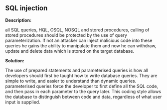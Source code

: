 
SQL injection 
-------

**Description:**

all SQL queries, HQL, OSQL, NOSQL and stored procedures, calling of stored procedures should be 
protected by the use of query parameterization.
If not an attacker can inject malicious code into these queries he gains the ability to 
manipulate them and now he can withdraw, update and delete data which is stored on the 
target database.


**Solution:**

The use of prepared statements and parameterised queries is how all developers should 
first be taught how to write database queries. They are simple to write, and easier to 
understand than dynamic queries. parameterised queries force the developer to first define 
all the SQL code, and then pass in each parameter to the query later. This coding style 
allows the database to distinguish between code and data, regardless of what user input 
is supplied.


